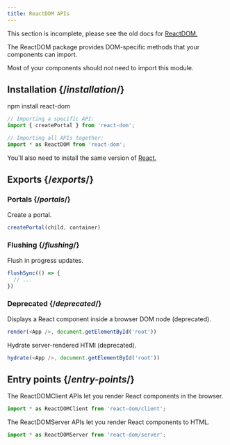 ```yaml
---
title: ReactDOM APIs
---
```


<Wip>

This section is incomplete, please see the old docs for [ReactDOM.](https://reactjs.org/docs/react-dom.html)

</Wip>


<Intro>

The ReactDOM package provides DOM-specific methods that your components can import.

</Intro>

Most of your components should *not* need to import this module.

## Installation {/*installation*/}

<PackageImport>

<TerminalBlock>

npm install react-dom

</TerminalBlock>

```js
// Importing a specific API:
import { createPortal } from 'react-dom';

// Importing all APIs together:
import * as ReactDOM from 'react-dom';
```

</PackageImport>

You'll also need to install the same version of [React.](/apis/react)

## Exports {/*exports*/}

### Portals {/*portals*/}

<YouWillLearnCard title="createPortal" path="/apis/react-dom/createPortal">

Create a portal.

```js
createPortal(child, container)
```

</YouWillLearnCard>

### Flushing {/*flushing*/}

<YouWillLearnCard title="flushSync" path="/apis/react-dom/flushSync">

Flush in progress updates.

```js
flushSync(() => {
  // ...
})
```

</YouWillLearnCard>

### Deprecated {/*deprecated*/}

<YouWillLearnCard title="render" path="/apis/react-dom/render">

Displays a React component inside a browser DOM node (deprecated).

```js
render(<App />, document.getElementById('root'))
```

</YouWillLearnCard>

<YouWillLearnCard title="hydrate" path="/apis/react-dom/hydrate">

Hydrate server-rendered HTMl (deprecated).

```js
hydrate(<App />, document.getElementById('root'))
```

</YouWillLearnCard>

## Entry points {/*entry-points*/}

<YouWillLearnCard title="ReactDOMClient APIs" path="/apis/react-dom/client">

The ReactDOMClient APIs let you render React components in the browser.

```js
import * as ReactDOMClient from 'react-dom/client';
```

</YouWillLearnCard>

<YouWillLearnCard title="ReactDOMServer APIs" path="/apis/react-dom/server">

The ReactDOMServer APIs let you render React components to HTML.

```js
import * as ReactDOMServer from 'react-dom/server';
```

</YouWillLearnCard>
